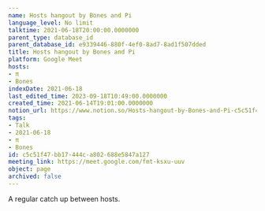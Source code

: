 ```yaml
---
name: Hosts hangout by Bones and Pi
language_level: No limit
talktime: 2021-06-18T20:00:00.0000000
parent_type: database_id
parent_database_id: e9339446-880f-4ef0-8ad7-8ad1f507dded
title: Hosts hangout by Bones and Pi
platform: Google Meet
hosts:
- π
- Bones
indexDate: 2021-06-18
last_edited_time: 2023-09-18T10:49:00.0000000
created_time: 2021-06-14T19:01:00.0000000
notion_url: https://www.notion.so/Hosts-hangout-by-Bones-and-Pi-c5c51f47bb17444ca802688e5847a127
tags:
- Talk
- 2021-06-18
- π
- Bones
id: c5c51f47-bb17-444c-a802-688e5847a127
meeting_link: https://meet.google.com/fmt-ksxu-uuv
object: page
archived: false
---
```


A regular catch up between hosts.


